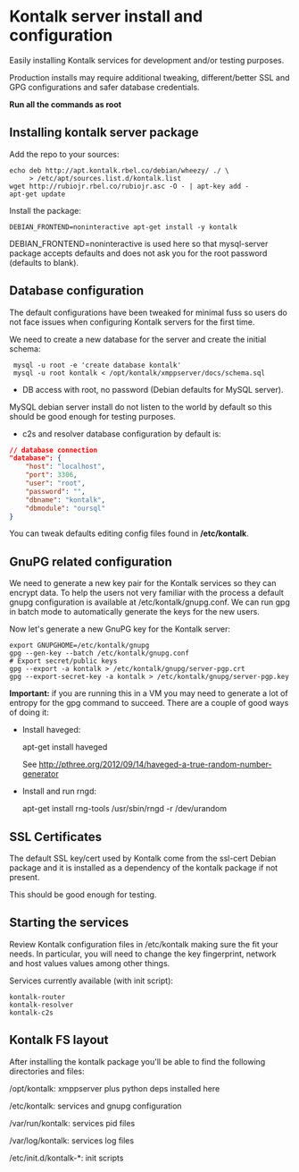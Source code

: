 # Kontalk server install and configuration

Easily installing Kontalk services for development and/or testing
purposes.

Production installs may require additional tweaking, different/better
SSL and GPG configurations and safer database credentials.

**Run all the commands as root**

## Installing kontalk server package

Add the repo to your sources:

    echo deb http://apt.kontalk.rbel.co/debian/wheezy/ ./ \ 
         > /etc/apt/sources.list.d/kontalk.list
    wget http://rubiojr.rbel.co/rubiojr.asc -O - | apt-key add -
    apt-get update

Install the package:

    DEBIAN_FRONTEND=noninteractive apt-get install -y kontalk

DEBIAN_FRONTEND=noninteractive is used here so that mysql-server package accepts defaults and
does not ask you for the root password (defaults to blank).

## Database configuration

The default configurations have been tweaked for minimal fuss so users do not face issues when
configuring Kontalk servers for the first time.

We need to create a new database for the server and create the initial schema:

```
 mysql -u root -e 'create database kontalk'
 mysql -u root kontalk < /opt/kontalk/xmppserver/docs/schema.sql
```

* DB access with root, no password (Debian defaults for MySQL server).

MySQL debian server install do not listen to the world by default so this should be good
enough for testing purposes.

* c2s and resolver database configuration by default is:

```json
// database connection
"database": {
    "host": "localhost",
    "port": 3306,
    "user": "root",
    "password": "",
    "dbname": "kontalk",
    "dbmodule": "oursql"
}
```

You can tweak defaults editing config files found in **/etc/kontalk**.

## GnuPG related configuration

We need to generate a new key pair for the Kontalk services so they can encrypt data.
To help the users not very familiar with the process a default gnupg configuration 
is available at /etc/kontalk/gnupg.conf. 
We can run gpg in batch mode to automatically generate the keys for the new users.

Now let's generate a new GnuPG key for the Kontalk server:

    export GNUPGHOME=/etc/kontalk/gnupg 
    gpg --gen-key --batch /etc/kontalk/gnupg.conf
    # Export secret/public keys
    gpg --export -a kontalk > /etc/kontalk/gnupg/server-pgp.crt
    gpg --export-secret-key -a kontalk > /etc/kontalk/gnupg/server-pgp.key


**Important:** if you are running this in a VM you may need to generate a lot 
of entropy for the gpg command to succeed. There are a couple of good ways 
of doing it:

* Install haveged:

    apt-get install haveged 

  See http://pthree.org/2012/09/14/haveged-a-true-random-number-generator

* Install and run rngd:

    apt-get install rng-tools
    /usr/sbin/rngd -r /dev/urandom

## SSL Certificates

The default SSL key/cert used by Kontalk come from the ssl-cert Debian 
package and it is installed as a dependency of the kontalk package if not 
present.

This should be good enough for testing.

## Starting the services

Review Kontalk configuration files in /etc/kontalk making sure the fit your 
needs. In particular, you will need to change the key fingerprint, 
network and host values values among other things.

Services currently available (with init script):

```
kontalk-router
kontalk-resolver
kontalk-c2s
```

## Kontalk FS layout

After installing the kontalk package you'll be able to find the 
following directories and files:

/opt/kontalk: xmppserver plus python deps installed here

/etc/kontalk: services and gnupg configuration

/var/run/kontalk: services pid files

/var/log/kontalk: services log files

/etc/init.d/kontalk-*: init scripts
